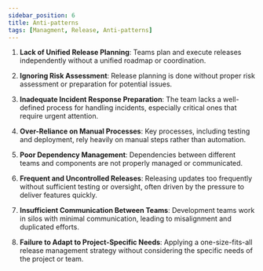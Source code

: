 ```yaml
---
sidebar_position: 6
title: Anti-patterns 
tags: [Managment, Release, Anti-patterns]
---
```


1. **Lack of Unified Release Planning**: Teams plan and execute releases independently without a unified roadmap or coordination.

2. **Ignoring Risk Assessment**: Release planning is done without proper risk assessment or preparation for potential issues.

3. **Inadequate Incident Response Preparation**: The team lacks a well-defined process for handling incidents, especially critical ones that require urgent attention.

4. **Over-Reliance on Manual Processes**: Key processes, including testing and deployment, rely heavily on manual steps rather than automation.

5. **Poor Dependency Management**: Dependencies between different teams and components are not properly managed or communicated.

6. **Frequent and Uncontrolled Releases**: Releasing updates too frequently without sufficient testing or oversight, often driven by the pressure to deliver features quickly.

7. **Insufficient Communication Between Teams**: Development teams work in silos with minimal communication, leading to misalignment and duplicated efforts.

8. **Failure to Adapt to Project-Specific Needs**: Applying a one-size-fits-all release management strategy without considering the specific needs of the project or team.